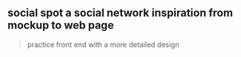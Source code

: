 ## social spot a social network inspiration from mockup to web page

> practice front end with a more detailed design
